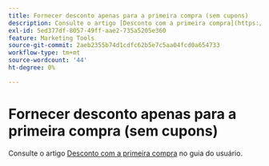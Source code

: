 ```yaml
---
title: Fornecer desconto apenas para a primeira compra (sem cupons)
description: Consulte o artigo [Desconto com a primeira compra](https://experienceleague.adobe.com/pt-br/docs/commerce-admin/marketing/promotions/cart-rules/price-rule-discount-first-purchase) em nosso guia do usuário.
exl-id: 5ed377df-8057-49ff-aae2-735a5205e360
feature: Marketing Tools
source-git-commit: 2aeb2355b74d1cdfc62b5e7c5aa04fcd0a654733
workflow-type: tm+mt
source-wordcount: '44'
ht-degree: 0%

---
```


# Fornecer desconto apenas para a primeira compra (sem cupons)

Consulte o artigo [Desconto com a primeira compra](https://experienceleague.adobe.com/pt-br/docs/commerce-admin/marketing/promotions/cart-rules/price-rule-discount-first-purchase) no guia do usuário.
